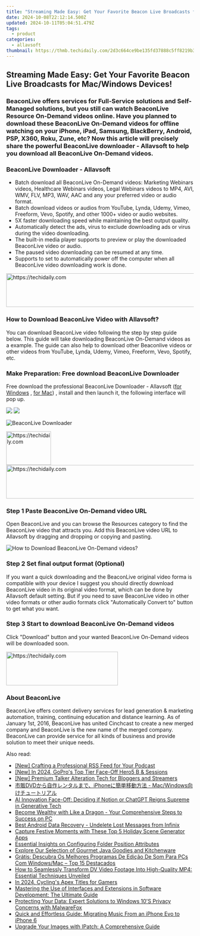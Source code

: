 ```yaml
---
title: "Streaming Made Easy: Get Your Favorite Beacon Live Broadcasts for Mac/Windows Devices!"
date: 2024-10-08T22:12:14.500Z
updated: 2024-10-11T05:04:51.479Z
tags:
  - product
categories:
  - allavsoft
thumbnail: https://thmb.techidaily.com/2d3c664ce9be135fd37888c5ff8219b3062ccd69d1f4c4bde112a2f9adac51f0.jpg
---
```


## Streaming Made Easy: Get Your Favorite Beacon Live Broadcasts for Mac/Windows Devices!

### BeaconLive offers services for Full-Service solutions and Self-Managed solutions, but you still can watch BeaconLive Resource On-Demand videos online. Have you planned to download these BeaconLive On-Demand videos for offline watching on your iPhone, iPad, Samsung, BlackBerry, Android, PSP, X360, Roku, Zune, etc? Now this article will precisely share the powerful BeaconLive downloader - Allavsoft to help you download all BeaconLive On-Demand videos.

### BeaconLive Downloader - Allavsoft

* Batch download all BeaconLive On-Demand videos: Marketing Webinars videos, Healthcare Webinars videos, Legal Webinars videos to MP4, AVI, WMV, FLV, MP3, WAV, AAC and any your preferred video or audio format.
* Batch download videos or audios from YouTube, Lynda, Udemy, Vimeo, Freeform, Vevo, Spotify, and other 1000+ video or audio websites.
* 5X faster downloading speed while maintaining the best output quality.
* Automatically detect the ads, virus to exclude downloading ads or virus during the video downloading.
* The built-in media player supports to preview or play the downloaded BeaconLive video or audio.
* The paused video downloading can be resumed at any time.
* Supports to set to automatically power off the computer when all BeaconLive video downloading work is done.

<!-- affiliate ads begin -->
<a href="https://appsumo.8odi.net/c/5597632/2111981/7443" target="_top" id="2111981">
  <img src="//a.impactradius-go.com/display-ad/7443-2111981" border="0" alt="https://techidaily.com" width="728" height="90"/>
</a>
<img height="0" width="0" src="https://appsumo.8odi.net/i/5597632/2111981/7443" style="position:absolute;visibility:hidden;" border="0" />
<!-- affiliate ads end -->

### How to Download BeaconLive Video with Allavsoft?

You can download BeaconLive video following the step by step guide below. This guide will take downloading BeaconLive On-Demand videos as a example. The guide can also help to download other Beaconlive videos or other videos from YouTube, Lynda, Udemy, Vimeo, Freeform, Vevo, Spotify, etc.

### Make Preparation: Free download BeaconLive Downloader

Free download the professional BeaconLive Downloader - Allavsoft ([for Windows](https://tools.techidaily.com/allavsoft/products/) , [for Mac](https://tools.techidaily.com/allavsoft/products/)) , install and then launch it, the following interface will pop up.

[![](https://www.allavsoft.com/how-to/../images/how-to/free-download-win.jpg)](https://tools.techidaily.com/allavsoft/products/) [![](https://www.allavsoft.com/how-to/../images/how-to/free-download-mac.jpg)](https://tools.techidaily.com/allavsoft/products/)

![BeaconLive Downloader](https://www.allavsoft.com/how-to/../images/allavsoft/screen-shot-600.jpg)

<!-- affiliate ads begin -->
<a href="https://bluettiit.sjv.io/c/5597632/2148127/17093" target="_top" id="2148127">
  <img src="//a.impactradius-go.com/display-ad/17093-2148127" border="0" alt="https://techidaily.com" width="120" height="90"/>
</a>
<img height="0" width="0" src="https://bluettiit.sjv.io/i/5597632/2148127/17093" style="position:absolute;visibility:hidden;" border="0" />
<!-- affiliate ads end -->

<!-- affiliate ads begin -->
<a href="https://appsumo.8odi.net/c/5597632/2094429/7443" target="_top" id="2094429">
  <img src="//a.impactradius-go.com/display-ad/7443-2094429" border="0" alt="https://techidaily.com" width="728" height="90"/>
</a>
<img height="0" width="0" src="https://appsumo.8odi.net/i/5597632/2094429/7443" style="position:absolute;visibility:hidden;" border="0" />
<!-- affiliate ads end -->

### Step 1 Paste BeaconLive On-Demand video URL

Open BeaconLive and you can browse the Resources category to find the BeaconLive video that attracts you. Add this BeaconLive video URL to Allavsoft by dragging and dropping or copying and pasting.

![How to Download BeaconLive On-Demand videos?](https://www.allavsoft.com/how-to/../images/how-to/download-rtmp-video/download-rtmp-video.jpg)

### Step 2 Set final output format (Optional)

If you want a quick downloading and the BeaconLive original video forma is compatible with your device I suggest you should directly download BeaconLive video in its original video format, which can be done by Allavsoft default setting. But if you need to save BeaconLive video in other video formats or other audio formats click "Automatically Convert to" button to get what you want.

### Step 3 Start to download BeaconLive On-Demand videos

Click "Download" button and your wanted BeaconLive On-Demand videos will be downloaded soon.

<!-- affiliate ads begin -->
<a href="https://aligracehair.sjv.io/c/5597632/1972693/19272" target="_top" id="1972693">
  <img src="//a.impactradius-go.com/display-ad/19272-1972693" border="0" alt="https://techidaily.com" width="300" height="90"/>
</a>
<img height="0" width="0" src="https://aligracehair.sjv.io/i/5597632/1972693/19272" style="position:absolute;visibility:hidden;" border="0" />
<!-- affiliate ads end -->

### About BeaconLive

BeaconLive offers content delivery services for lead generation & marketing automation, training, continuing education and distance learning. As of January 1st, 2016, BeaconLive has united Cinchcast to create a new merged company and BeaconLive is the new name of the merged company. BeaconLive can provide service for all kinds of business and provide solution to meet their unique needs.

<ins class="adsbygoogle"
     style="display:block"
     data-ad-format="autorelaxed"
     data-ad-client="ca-pub-7571918770474297"
     data-ad-slot="1223367746"></ins>

<ins class="adsbygoogle"
     style="display:block"
     data-ad-client="ca-pub-7571918770474297"
     data-ad-slot="8358498916"
     data-ad-format="auto"
     data-full-width-responsive="true"></ins>

<span class="atpl-alsoreadstyle">Also read:</span>
<div><ul>
<li><a href="https://extra-hints.techidaily.com/new-crafting-a-professional-rss-feed-for-your-podcast/"><u>[New] Crafting a Professional RSS Feed for Your Podcast</u></a></li>
<li><a href="https://fox-http.techidaily.com/new-in-2024-gopros-top-tier-face-off-hero5-b-and-sessions/"><u>[New] In 2024, GoPro's Top Tier Face-Off Hero5 B & Sessions</u></a></li>
<li><a href="https://youtube-data.techidaily.com/remium-talker-alteration-tech-for-bloggers-and-streamers/"><u>[New] Premium Talker Alteration Tech for Bloggers and Streamers</u></a></li>
<li><a href="https://some-knowledge.techidaily.com/dvdiphone-macwindows/"><u>市販DVDから自作レンタルまで、iPhoneに簡単移動方法 - Mac/Windows向けチュートリアル</u></a></li>
<li><a href="https://tech-revival.techidaily.com/ai-innovation-face-off-deciding-if-notion-or-chatgpt-reigns-supreme-in-generative-tech/"><u>AI Innovation Face-Off: Deciding if Notion or ChatGPT Reigns Supreme in Generative Tech</u></a></li>
<li><a href="https://win-answers.techidaily.com/become-wealthy-with-like-a-dragon-your-comprehensive-steps-to-success-on-pc/"><u>Become Wealthy with Like a Dragon - Your Comprehensive Steps to Success on PC</u></a></li>
<li><a href="https://phone-solutions.techidaily.com/best-android-data-recovery-undelete-lost-messages-from-infinix-by-fonelab-android-recover-messages/"><u>Best Android Data Recovery - Undelete Lost Messages from Infinix</u></a></li>
<li><a href="https://fox-tls.techidaily.com/capture-festive-moments-with-these-top-5-holiday-scene-generator-apps/"><u>Capture Festive Moments with These Top 5 Holiday Scene Generator Apps</u></a></li>
<li><a href="https://fox-tls.techidaily.com/essential-insights-on-configuring-folder-position-attributes/"><u>Essential Insights on Configuring Folder Position Attributes</u></a></li>
<li><a href="https://fox-tls.techidaily.com/explore-our-selection-of-gourmet-java-goodies-and-kitchenware/"><u>Explore Our Selection of Gourmet Java Goodies and Kitchenware</u></a></li>
<li><a href="https://win-howtos.techidaily.com/gratis-descubra-os-melhores-programas-de-edicao-de-som-para-pcs-com-windowsmac-top-15-destacados/"><u>Grátis: Descubra Os Melhores Programas De Edição De Som Para PCs Com Windows/Mac – Top 15 Destacados</u></a></li>
<li><a href="https://fox-tls.techidaily.com/how-to-seamlessly-transform-dv-video-footage-into-high-quality-mp4-essential-techniques-unveiled/"><u>How to Seamlessly Transform DV Video Footage Into High-Quality MP4: Essential Techniques Unveiled</u></a></li>
<li><a href="https://screen-video-capture.techidaily.com/in-2024-cyclings-apex-titles-for-gamers/"><u>In 2024, Cycling's Apex Titles for Gamers</u></a></li>
<li><a href="https://fox-tls.techidaily.com/mastering-the-use-of-interfaces-and-extensions-in-software-development-the-ultimate-guide/"><u>Mastering the Use of Interfaces and Extensions in Software Development: The Ultimate Guide</u></a></li>
<li><a href="https://fox-tls.techidaily.com/protecting-your-data-expert-solutions-to-windows-10s-privacy-concerns-with-malwarefox/"><u>Protecting Your Data: Expert Solutions to Windows 10'S Privacy Concerns with MalwareFox</u></a></li>
<li><a href="https://fox-tls.techidaily.com/quick-and-effortless-guide-migrating-music-from-an-iphone-evo-to-iphone-6/"><u>Quick and Effortless Guide: Migrating Music From an iPhone Evo to iPhone 6</u></a></li>
<li><a href="https://fox-tls.techidaily.com/upgrade-your-images-with-ipatch-a-comprehensive-guide/"><u>Upgrade Your Images with IPatch: A Comprehensive Guide</u></a></li>
</ul></div>

